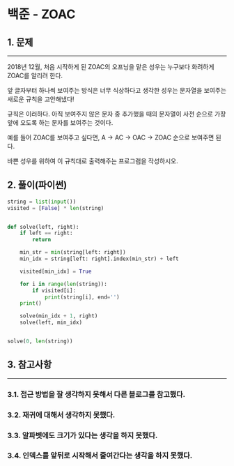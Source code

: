 # 백준 - ZOAC

## 1. 문제
***
2018년 12월, 처음 시작하게 된 ZOAC의 오프닝을 맡은 성우는 누구보다 화려하게 ZOAC를 알리려 한다.

앞 글자부터 하나씩 보여주는 방식은 너무 식상하다고 생각한 성우는 문자열을 보여주는 새로운 규칙을 고안해냈다!

규칙은 이러하다. 아직 보여주지 않은 문자 중 추가했을 때의 문자열이 사전 순으로 가장 앞에 오도록 하는 문자를 보여주는 것이다.

예를 들어 ZOAC를 보여주고 싶다면, A → AC → OAC → ZOAC 순으로 보여주면 된다.

바쁜 성우를 위하여 이 규칙대로 출력해주는 프로그램을 작성하시오.

## 2. 풀이(파이썬)
```py
string = list(input())
visited = [False] * len(string)


def solve(left, right):
    if left == right:
        return

    min_str = min(string[left: right])
    min_idx = string[left: right].index(min_str) + left

    visited[min_idx] = True

    for i in range(len(string)):
        if visited[i]:
            print(string[i], end='')
    print()

    solve(min_idx + 1, right)
    solve(left, min_idx)


solve(0, len(string))
```

## 3. 참고사항
***

### 3.1. 접근 방법을 잘 생각하지 못해서 다른 블로그를 참고했다. 
### 3.2. 재귀에 대해서 생각하지 못했다.
### 3.3. 알파벳에도 크기가 있다는 생각을 하지 못했다. 
### 3.4. 인덱스를 앞뒤로 시작해서 줄여간다는 생각을 하지 못했다.

